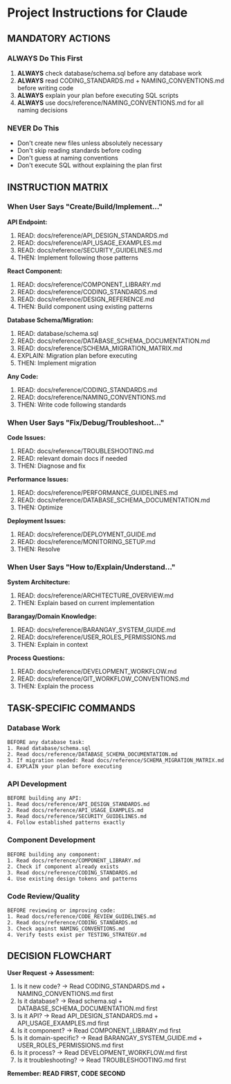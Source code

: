 # Project Instructions for Claude

## MANDATORY ACTIONS

### ALWAYS Do This First
1. **ALWAYS** check database/schema.sql before any database work
2. **ALWAYS** read CODING_STANDARDS.md + NAMING_CONVENTIONS.md before writing code
3. **ALWAYS** explain your plan before executing SQL scripts
4. **ALWAYS** use docs/reference/NAMING_CONVENTIONS.md for all naming decisions

### NEVER Do This
- Don't create new files unless absolutely necessary
- Don't skip reading standards before coding
- Don't guess at naming conventions
- Don't execute SQL without explaining the plan first

## INSTRUCTION MATRIX

### When User Says "Create/Build/Implement..."

**API Endpoint:**
1. READ: docs/reference/API_DESIGN_STANDARDS.md
2. READ: docs/reference/API_USAGE_EXAMPLES.md
3. READ: docs/reference/SECURITY_GUIDELINES.md
4. THEN: Implement following those patterns

**React Component:**
1. READ: docs/reference/COMPONENT_LIBRARY.md
2. READ: docs/reference/CODING_STANDARDS.md
3. READ: docs/reference/DESIGN_REFERENCE.md
4. THEN: Build component using existing patterns

**Database Schema/Migration:**
1. READ: database/schema.sql
2. READ: docs/reference/DATABASE_SCHEMA_DOCUMENTATION.md
3. READ: docs/reference/SCHEMA_MIGRATION_MATRIX.md
4. EXPLAIN: Migration plan before executing
5. THEN: Implement migration

**Any Code:**
1. READ: docs/reference/CODING_STANDARDS.md
2. READ: docs/reference/NAMING_CONVENTIONS.md
3. THEN: Write code following standards

### When User Says "Fix/Debug/Troubleshoot..."

**Code Issues:**
1. READ: docs/reference/TROUBLESHOOTING.md
2. READ: relevant domain docs if needed
3. THEN: Diagnose and fix

**Performance Issues:**
1. READ: docs/reference/PERFORMANCE_GUIDELINES.md
2. READ: docs/reference/DATABASE_SCHEMA_DOCUMENTATION.md
3. THEN: Optimize

**Deployment Issues:**
1. READ: docs/reference/DEPLOYMENT_GUIDE.md
2. READ: docs/reference/MONITORING_SETUP.md
3. THEN: Resolve

### When User Says "How to/Explain/Understand..."

**System Architecture:**
1. READ: docs/reference/ARCHITECTURE_OVERVIEW.md
2. THEN: Explain based on current implementation

**Barangay/Domain Knowledge:**
1. READ: docs/reference/BARANGAY_SYSTEM_GUIDE.md
2. READ: docs/reference/USER_ROLES_PERMISSIONS.md
3. THEN: Explain in context

**Process Questions:**
1. READ: docs/reference/DEVELOPMENT_WORKFLOW.md
2. READ: docs/reference/GIT_WORKFLOW_CONVENTIONS.md
3. THEN: Explain the process

## TASK-SPECIFIC COMMANDS

### Database Work
```
BEFORE any database task:
1. Read database/schema.sql
2. Read docs/reference/DATABASE_SCHEMA_DOCUMENTATION.md
3. If migration needed: Read docs/reference/SCHEMA_MIGRATION_MATRIX.md
4. EXPLAIN your plan before executing
```

### API Development
```
BEFORE building any API:
1. Read docs/reference/API_DESIGN_STANDARDS.md
2. Read docs/reference/API_USAGE_EXAMPLES.md
3. Read docs/reference/SECURITY_GUIDELINES.md
4. Follow established patterns exactly
```

### Component Development
```
BEFORE building any component:
1. Read docs/reference/COMPONENT_LIBRARY.md
2. Check if component already exists
3. Read docs/reference/CODING_STANDARDS.md
4. Use existing design tokens and patterns
```

### Code Review/Quality
```
BEFORE reviewing or improving code:
1. Read docs/reference/CODE_REVIEW_GUIDELINES.md
2. Read docs/reference/CODING_STANDARDS.md
3. Check against NAMING_CONVENTIONS.md
4. Verify tests exist per TESTING_STRATEGY.md
```

## DECISION FLOWCHART

**User Request → Assessment:**
1. Is it new code? → Read CODING_STANDARDS.md + NAMING_CONVENTIONS.md first
2. Is it database? → Read schema.sql + DATABASE_SCHEMA_DOCUMENTATION.md first
3. Is it API? → Read API_DESIGN_STANDARDS.md + API_USAGE_EXAMPLES.md first
4. Is it component? → Read COMPONENT_LIBRARY.md first
5. Is it domain-specific? → Read BARANGAY_SYSTEM_GUIDE.md + USER_ROLES_PERMISSIONS.md first
6. Is it process? → Read DEVELOPMENT_WORKFLOW.md first
7. Is it troubleshooting? → Read TROUBLESHOOTING.md first

**Remember: READ FIRST, CODE SECOND**
